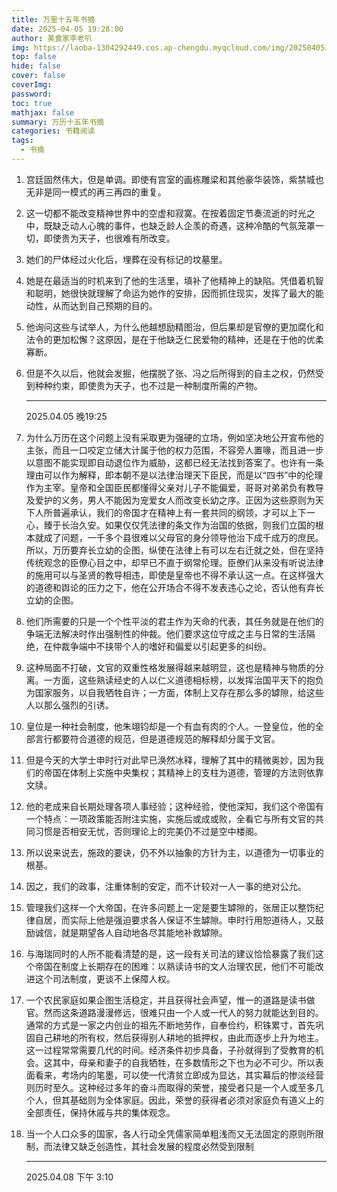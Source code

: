 ```yaml
---
title: 万里十五年书摘
date: 2025-04-05 19:28:00
author: 美食家李老叭
img: https://laoba-1304292449.cos.ap-chengdu.myqcloud.com/img/20250405192854.png
top: false
hide: false
cover: false
coverImg: 
password: 
toc: true
mathjax: false
summary: 万历十五年书摘
categories: 书籍阅读
tags:
  - 书摘
---
```


1. 宫廷固然伟大，但是单调。即使有宫室的画栋雕梁和其他豪华装饰，紫禁城也无非是同一模式的再三再四的重复。

2. 这一切都不能改变精神世界中的空虚和寂寞。在按着固定节奏流逝的时光之中，既缺乏动人心魄的事件，也缺乏龄人企羡的奇遇，这种冷酷的气氛笼罩一切，即使贵为天子，也很难有所改变。

3. 她们的尸体经过火化后，埋葬在没有标记的坟墓里。

4. 她是在最适当的时机来到了他的生活里，填补了他精神上的缺陷。凭借着机智和聪明，她很快就理解了命运为她作的安排，因而抓住现实，发挥了最大的能动性，从而达到自己预期的目的。

5. 他询问这些与试举人，为什么他越想励精图治，但后果却是官僚的更加腐化和法令的更加松懈？这原因，是在于他缺乏仁民爱物的精神，还是在于他的优柔寡断。

6. 但是不久以后，他就会发掘，他摆脱了张、冯之后所得到的自主之权，仍然受到种种约束，即使贵为天子，也不过是一种制度所需的产物。

   ----

   2025.04.05 晚19:25 

7. 为什么万历在这个问题上没有采取更为强硬的立场，例如坚决地公开宣布他的主张，而且一口咬定立储大计属于他的权力范围，不容旁人置喙，而且进一步以意图不能实现即自动退位作为威胁，这都已经无法找到答案了。也许有一条理由可以作为解释，即本朝不是以法律治理天下臣民，而是以“四书”中的伦理作为主宰。皇帝和全国臣民都懂得父亲对儿子不能偏爱，哥哥对弟弟负有教导及爱护的义务，男人不能因为宠爱女人而改变长幼之序。正因为这些原则为天下人所普遍承认，我们的帝国才在精神上有一套共同的纲领，才可以上下一心，臻于长治久安。如果仅仅凭法律的条文作为治国的依据，则我们立国的根本就成了问题，一千多个县很难以父母官的身分领导他治下成千成万的庶民。所以，万历要弃长立幼的企图，纵使在法律上有可以左右迁就之处，但在坚持传统观念的臣僚心目之中，却早已不直于纲常伦理。臣僚们从来没有听说法律的施用可以与圣贤的教导相违，即使是皇帝也不得不承认这一点。在这样强大的道德和舆论的压力之下，他在公开场合不得不发表违心之论，否认他有弃长立幼的企图。

8. 他们所需要的只是一个个性平淡的君主作为天命的代表，其任务就是在他们的争端无法解决时作出强制性的仲裁。他们要求这位守成之主与日常的生活隔绝，在仲裁争端中不挟带个人的嗜好和偏爱以引起更多的纠纷。

9. 这种局面不打破，文官的双重性格发展得越来越明显，这也是精神与物质的分离。一方面，这些熟读经史的人以仁义道德相标榜，以发挥治国平天下的抱负为国家服务，以自我牺牲自许；一方面，体制上又存在那么多的罅隙，给这些人以那么强烈的引诱。

10. 皇位是一种社会制度，他朱翊钧却是一个有血有肉的个人。一登皇位，他的全部言行都要符合道德的规范，但是道德规范的解释却分属于文官。

11. 但是今天的大学士申时行对此早已涣然冰释，理解了其中的精微奥妙，因为我们的帝国在体制上实施中央集权；其精神上的支柱为道德，管理的方法则依靠文牍。

12. 他的老成来自长期处理各项人事经验；这种经验，使他深知，我们这个帝国有一个特点：一项政策能否附注实施，实施后或成或败，全看它与所有文官的共同习惯是否相安无忧，否则理论上的完美仍不过是空中楼阁。

13. 所以说来说去，施政的要诀，仍不外以抽象的方针为主，以道德为一切事业的根基。

14. 因之，我们的政事，注重体制的安定，而不计较对一人一事的绝对公允。

15. 管理我们这样一个大帝国，在许多问题上一定是要生罅隙的，张居正以整饬纪律自居，而实际上他是强迫要求各人保证不生罅隙。申时行用恕道待人，又鼓励诚信，就是期望各人自动地各尽其能地补救罅隙。

16. 与海瑞同时的人所不能看清楚的是，这一段有关司法的建议恰恰暴露了我们这个帝国在制度上长期存在的困难：以熟读诗书的文人治理农民，他们不可能改进这个司法制度，更谈不上保障人权。

17. 一个农民家庭如果企图生活稳定，并且获得社会声望，惟一的道路是读书做官。然而这条道路漫漫修远，很难只由一个人或一代人的努力就能达到目的。通常的方式是一家之内创业的祖先不断地劳作，自奉俭约，积铢累寸，首先巩固自己耕地的所有权，然后获得别人耕地的抵押权，由此而逐步上升为地主。这一过程常常需要几代的时间。经济条件初步具备，子孙就得到了受教育的机会。这其中，母亲和妻子的自我牺牲，在多数情形之下也为必不可少。所以表面看来，考场内的笔墨，可以使一代清贫立即成为显达，其实幕后的惨淡经营则历时至久。这种经过多年的奋斗而取得的荣誉，接受者只是一个人或至多几个人，但其基础则为全体家庭。因此，荣誉的获得者必须对家庭负有道义上的全部责任，保持休戚与共的集体观念。

18. 当一个人口众多的国家，各人行动全凭儒家简单粗浅而又无法固定的原则所限制，而法律又缺乏创造性，其社会发展的程度必然受到限制

    ----

    2025.04.08 下午 3:10
